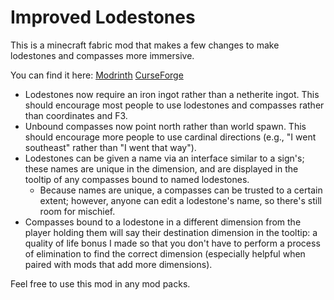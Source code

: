 # Improved Lodestones

This is a minecraft fabric mod that makes a few changes to make lodestones and compasses more immersive.

You can find it here: [Modrinth](https://modrinth.com/mod/improvedlodestones) [CurseForge](https://www.curseforge.com/minecraft/mc-mods/improved-lodestones)

* Lodestones now require an iron ingot rather than a netherite ingot. This should encourage most people to use lodestones and compasses rather than coordinates and F3.
* Unbound compasses now point north rather than world spawn. This should encourage more people to use cardinal directions (e.g., "I went southeast" rather than "I went that way").
* Lodestones can be given a name via an interface similar to a sign's; these names are unique in the dimension, and are displayed in the tooltip of any compasses bound to named lodestones.
  * Because names are unique, a compasses can be trusted to a certain extent; however, anyone can edit a lodestone's name, so there's still room for mischief.
* Compasses bound to a lodestone in a different dimension from the player holding them will say their destination dimension in the tooltip: a quality of life bonus I made so that you don't have to perform a process of elimination to find the correct dimension (especially helpful when paired with mods that add more dimensions).

Feel free to use this mod in any mod packs.